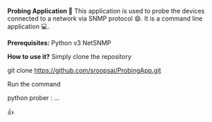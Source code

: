 **Probing Application 🚀**
This application is used to probe the devices connected to a network via SNMP protocol 😄.
It is a command line application 💻.


**Prerequisites:**
Python v3
NetSNMP


**How to use it?**
Simply clone the repository

git clone https://github.com/sroopsai/ProbingApp.git

Run the command

python prober <ip>:<port> <OID-1> <OID-2> ... <OID-n>

👍
